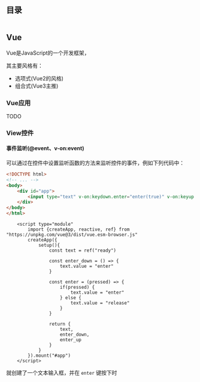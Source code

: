 

## 目录

```toc
```

## Vue

Vue是JavaScript的一个开发框架，

其主要风格有：
- 选项式(Vue2的风格)
- 组合式(Vue3主推)

### Vue应用

TODO



### View控件




#### 事件监听(@event、v-on:event)

可以通过在控件中设置监听函数的方法来监听控件的事件，例如下列代码中：
```html
<!DOCTYPE html>
<!-- ... -->
<body>
	<div id="app">
		<input type="text" v-on:keydown.enter="enter(true)" v-on:keyup.enter="enter(false)">
	</div>
</body>
</html>
```

```vue
	<script type="module"
		import {createApp, reactive, ref} from "https://unpkg.com/vue@3/dist/vue.esm-browser.js"
		createApp({
			setup(){
				const text = ref("ready")
				
				const enter_down = () => {
					text.value = "enter"
				}
				
				const enter = (pressed) => {
					if(pressed) {
						text.value = "enter"
					} else {
						text.value = "release"
					}
				}

				return {
					text,
					enter_down,
					enter_up
				}
			}
		}).mount("#app")
	</script>
```

就创建了一个文本输入框，并在 `enter` 键按下时